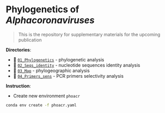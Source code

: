 # Phylogenetics of _Alphacoronaviruses_

> This is the repository for supplementary materials for the upcoming publication

**Directories**:
- 📁 [`01_Phylogenetics`](https://github.com/PopovIILab/PhoACr/tree/main/01_Phylogenetics) - phylogenetic analysis
- 📁 [`02_Seqs_identity`](https://github.com/PopovIILab/PhoACr/tree/main/02_Seqs_identity) - nucleotide sequences identity analysis
- 📁 [`03_Map`](https://github.com/PopovIILab/PhoACr/tree/main/03_Map) - phylogeographic analysis
- 📁 [`04_Primers_sens`](https://github.com/PopovIILab/PhoACr/tree/main/04_Primers_sens) - PCR primers selectivity analysis


**Instruction**:
- Create new environment `phoacr`
```bash
conda env create -f phoacr.yaml
```
